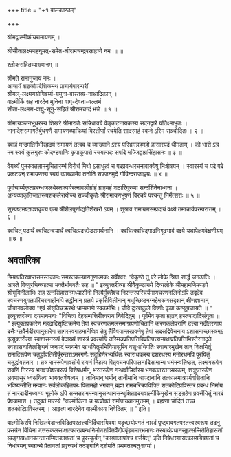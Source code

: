 +++
title = "+१ बालकाण्डम्"

+++

श्रीमद्वाल्मीकीयरामायणम्  ॥

श्रीसीतालक्ष्मणहनुमत्-समेत-श्रीरामचन्द्रपरब्रह्मणे नमः  ॥   ॥

श्लोकसहितव्याख्यानम्  ॥

श्रीमते रामानुजाय नमः  ॥  
आचार्यं शठकोपदेशिकमथ प्राचार्यपारम्परीं  
श्रीमल्-लक्ष्मणयोगिवर्य्य-यमुना-वास्तव्य-नाथादिकान् ।  
वाल्मीकिं सह नारदेन मुनिना वाग्-देवता-वल्लभं  
सीता-लक्ष्मण-वायु-सूनु-सहितं श्रीरामचन्द्रं भजे  ॥  १ ॥

श्रीमत्यञ्जनभूधरस्य शिखरे श्रीमारुतेः सन्निधावग्रे वेङ्कटनायकस्य
सदनद्वारे यतिक्ष्माभृतः । नानादेशसमागतैर्बुधगणै रामायणव्याक्रियां
विस्तीर्णां रचयेति सादरमहं स्वप्ने ऽस्मि सञ्चोदितः  ॥  २  ॥

क्वाहं मन्दमतिर्गभीरहृदयं रामायणं तत्क्व च व्याख्याने ऽस्य
परिभ्रमन्नहमहो हासास्पदं धीमताम् । को भारो ऽत्र मम स्वयं कुलगुरुः
कोदण्डपाणिः कृपाकूपारो रचयत्यदः सपदि मज्जिह्वाग्रसिंहासनः  ॥  ३  ॥

वैयर्थ्यं पुनरुक्ततामनुचितारम्भं विरोधं मिथो ऽसाधुत्वं च
पदप्रबन्धरचनावाक्येषु निःशेषयन् । स्वारस्यं च पदे पदे प्रकटयन् रामायणस्य
स्वयं व्याख्यामेष तनोति सज्जनमुदे गोविन्दराजाह्वयः  ॥  ४  ॥

पूर्वाचार्य्यकृतप्रबन्धजलधेस्तात्पर्यरत्नावलीर्ग्राहं ग्राहमहं
शठारिगुरुणा सन्दर्शितेनाध्वना । अन्यव्याकृतिजातरूपशकलैरायोज्य सज्जीकृतैः
श्रीरामायणभूषणं विरचये पश्यन्तु निर्मत्सराः  ॥  ५  ॥

सुस्पष्टमष्टादशकृत्य एत्य श्रीशैलपूर्णाद्यतिशेखरो ऽयम् । शुश्राव
रामायणसम्प्रदायं वक्ष्ये तमाचार्यपरम्परात्तम्  ॥  ६  ॥

क्वचित् पदार्थं क्वचिदन्वयार्थं क्वचित्पदच्छेदसमर्थनानि ।
क्वचित्क्वचिद्गाढनिगूढभावं वक्ष्ये यथापेक्षमवेक्षणीयम्  ॥  ७  ॥

## अवतारिका
श्रियःपतिरवाप्तसमस्तकामः समस्तकल्याणगुणात्मकः सर्वेश्वरः
"वैकुण्ठे तु परे लोके श्रिया सार्द्धं जगत्पतिः । आस्ते
विष्णुरचिन्त्यात्मा भक्तैर्भागवतैः सह  ॥ " इत्युक्तरीत्या
श्रीवैकुण्ठाख्ये दिव्यलोके श्रीमहामणिमण्डपे श्रीभूमिनीलाभिः सह
रत्नसिंहासनमध्यासीनो नित्यैर्मुक्तैश्च निरन्तरपरिचर्यमाणचरणनलिनोऽपि
तद्वदेव स्वचरणयुगलपरिचरणार्हानपि तद्धीनान् प्रलये प्रकृतिविलीनान्
मधूच्छिष्टमग्नहेमकणसदृक्षान् क्षीणज्ञानान् जीवानवलोक्य "एवं
संसृतिचक्रस्थे भ्राम्यमाणे स्वकर्मभिः। जीवे दुःखाकुले विष्णोः कृपा
काप्युपजायते  ॥ " इत्युक्तरीत्या दयमानमनाः "विचित्रा देहसम्पत्तिरीश्वराय
निवेदितुम् । पूर्वमेव कृता ब्रह्मन् हस्तपादादिसंयुता  ॥ "
इत्युक्तप्रकारेण महदादिसृष्टिक्रमेण तेषां स्वचरणकमलसमाश्रयणोचितानि
करणकलेवराणि दत्त्वा नदीतरणाय दत्तैः प्लवैर्नदीरयानुसारेण
सागरमवगाहमानेष्विव तेषु तैर्विषयान्तरप्रवणेषु तेषां सदसद्विवेचनाय
ऽशासनाच्छास्त्रम्ऽ इत्युक्तरीत्या स्वशासनरूपं वेदाख्यं शास्त्रं
प्रवर्त्यापि तस्मिन्नप्रतिपत्तिविप्रतिपत्त्यन्यथाप्रतिपत्तिभिस्तैरनादृते
स्वशासनातिलङ्घिनं जनपदं स्वयमेव साधयितुमभियियासुरिव वसुधाधिपतिः
स्वाचारमुखेन तान् शिक्षयितुं रामादिरूपेण चतुर्द्धावतितीर्षुरन्तराऽमरगणैः
सद्रुहिणैरभ्यर्थितः स्वाराधकस्य दशरथस्य मनोरथमपि पूरयितुं चतुर्द्धावततार । तत्र रामरूपेणावतीर्य रावणं निहत्य
पितृवचनपरिपालनादिसामान्य धर्ममन्वतिष्ठत्, लक्ष्मणरूपेण रावणिं निरस्य
भगवच्छेषत्वरूपं विशेषधर्मम्, भरतरूपेण गन्धर्वान्निर्वास्य
भगवत्पारतन्त्र्यरूपम्, शत्रुघ्नरूपेण लवणासुरं ध्वंसयित्वा भागवतशेषत्वम्
। तानिमान् धर्मान् तानीमानि चापदानानि तत्कालमात्रपर्यवसितानि
भविष्यन्तीति मन्वानः सर्वलोकहितपरः पितामहो भगवान् ब्रह्मा
रामचरित्रपवित्रितं शतकोटिप्रविस्तरं प्रबन्धं निर्माय तं नारदादीनध्याप्य
भूलोके ऽपि सन्ततराममन्त्रानुसन्धानसन्धुक्षितहृदयवाल्मीकिमुखेन सङ्ग्रहेण
प्रवर्त्तयितुं नारदं प्रेषयामास । तदुक्तं मात्स्ये "वाल्मीकिना च
यत्प्रोक्तं रामोपाख्यानमुत्तमम् । ब्रह्मणा चोदितं तच्च शतकोटिप्रविस्तरम्
। आहृत्य नारदेनैव वाल्मीकाय निवेदितम्  ॥ " इति।

वाल्मीकिरपि
निखिलवेदान्तविदितपरतत्त्वनिर्दिधारयिषया यदृच्छयोपगतं नारदं
पृष्ट्वावगतपरतत्त्वस्वरूपः तदनु प्रसन्नेन विधिना
दत्तसकलसाक्षात्कारप्रबन्धनिर्माणशक्तिर्वेदोपबृंहणमारभमाणः
तस्यार्थप्रधानसुहृत्सम्मितेतिहासतां व्यङ्ग्यप्रधानकान्तासम्मितकाव्यतां च
पुरस्कुर्वन् "काव्यालापांश्च वर्जयेत्" इति निषेधस्यासत्काव्यविषयतां च
निर्धारयन् स्वग्रन्थे प्रेक्षावतां प्रवृत्त्यर्थं तदङ्गानि दर्शयति
प्रथमतश्चतुःसर्ग्या। 

